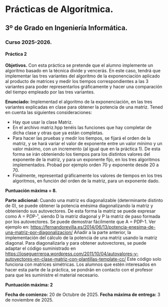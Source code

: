 # Prácticas de Algorítmica.
## 3º de Grado en Ingeniería Informática.
### Curso 2025-2026.
#### Práctica 2

**Objetivos.**
Con esta práctica se pretende que el alumno implemente un algoritmo basado en la técnica divide y vencerás. En este caso, tendrá que implementar las tres variantes del algoritmo de la exponenciación aplicado al producto de matrices y medir los tiempos correspondientes a las 3 variantes para poder representarlos gráficamente y hacer una comparación del tiempo empleado por las tres variantes.

**Enunciado:**
Implementad el algoritmo de la exponenciación, en las tres variantes explicadas en clase para obtener la potencia de una matriz. Tened en cuenta las siguientes consideraciones:
* Hay que usar la clase Matriz.
* En el archivo matriz.hpp tenéis las funciones que hay completar de dicha clase y otras que ya están completas.
* Para hacer las pruebas y medir los tiempos, se fijará el orden de la matriz, y se hará variar el valor de exponente entre un valor mínimo y un valor máximo, con un incremento (al igual que en la práctica 1). De esta forma se irán obteniendo los tiempos para los distintos valores del exponente de la matriz, y para un exponente fijo, en los tres algoritmos implementados. Probad por ejemplo orden 70 y exponente desde 20 a 70.
* Finalmente, representad gráficamente los valores de tiempos en los tres algoritmos, en función del orden de la matriz, para un exponente dado.

**Puntuación máxima = 8.**

**Parte adicional:**
Cuando una matriz es diagonalizable (determinante distinto de 0), se puede obtener la potencia enésima diagonalizando la matriz y obteniendo sus autovectores. De esta forma la matriz se puede expresar como A = P*D*P-¹, siendo D la matriz diagonal y P la matriz de paso formada por los autovectores. Se puede demostrar fácilmente que A = P*D*P-1. Ver ejemplo en: https://fernandorevilla.es/2014/06/13/potencia-enesima-de-una-matriz-por-diagonalizacion/
Añadir a la parte anterior, la implementación del cálculo de la potencia de una matriz usando la matriz diagonal. Para diagonalizarla y para obtener autovectores, se puede adaptar el código suministrado en https://joseguerreroa.wordpress.com/2011/10/04/autovalores-y-autovectores-en-clase-matriz-con-plantillas-template-cc/
Este código solo funciona con matrices simétricas.
Los alumnos que estén interesados en hacer esta parte de la práctica, se pondrán en contacto con el profesor para que les suministre el material necesario.

**Puntuación máxima: 2**

**Fecha de comienzo:** 20 de Octubre de 2025.
**Fecha máxima de entrega:** 3 de noviembre de 2025.
